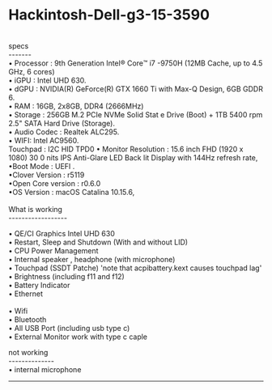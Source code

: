 # Hackintosh-Dell-g3-15-3590<br>
<br>
specs<br>
-------<br>
• Processor : 9th Generation Intel®️ Core™️ i7 -9750H (12MB Cache, up to 4.5 GHz, 6 cores) <br>
• iGPU : Intel UHD 630. <br>
• dGPU :  NVIDIA(R) GeForce(R) GTX 1660 Ti with Max-Q Design, 6GB GDDR 6. <br>
• RAM : 16GB, 2x8GB, DDR4 (2666MHz) <br>
• Storage : 256GB M.2 PCIe NVMe Solid Stat e Drive (Boot) + 1TB 5400 rpm 2.5" SATA Hard Drive (Storage). <br>
• Audio Codec : Realtek ALC295. <br>
• WIFI: Intel AC9560. <br>
Touchpad : I2C HID TPD0
• Monitor Resolution : 15.6 inch FHD (1920 x 1080) 30 0 nits IPS Anti-Glare LED Back lit Display with 144Hz refresh rate,<br>
•Boot Mode : UEFI .<br>
•Clover Version : r5119  <br>
•Open Core version : r0.6.0<br>
•OS Version : macOS Catalina 10.15.6,<br>
<br>
What is working<br>
------------------<br>

• QE/CI Graphics Intel UHD 630 <br>
• Restart, Sleep and Shutdown (With and without LID) <br>
• CPU Power Management <br>
• Internal speaker , headphone (with microphone) <br>
• Touchpad (SSDT Patche) 'note that acpibattery.kext causes    touchpad lag' <br>
• Brightness (including f11 and f12) <br>
• Battery Indicator <br>
• Ethernet <br>  
• Wifi <br>
• Bluetooth <br>
• All USB Port (including usb type c) <br>
• External Monitor work with type c caple

not working<br>
--------------<br>
• internal microphone<br>



-----------------------------------------------------------------------------------------------------------------------------
